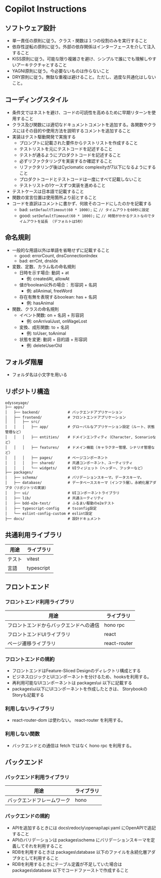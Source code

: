 # Copilot Instructions
## ソフトウェア設計

- 単一責任の原則に従う。クラス・関数は１つの役割のみを実行すること
- 依存性逆転の原則に従う。外部の依存関係はインターフェースを介して注入すること
- KISS原則に従う。可能な限り複雑さを避け、シンプルで誰にでも理解しやすいアーキテクチャとすること
- YAGNI原則に従う。今必要ないものは作らないこと
- DRY原則に従う。無駄な重複は避けること。ただし、過度な共通化はしないこと。


## コーディングスタイル
- 条件文ではネストを避け、コードの可読性を高めるために早期リターンを使用すること
- クラス及び関数には適切なドキュメントコメントを追加する。各関数やクラスにはその目的や使用方法を説明するコメントを追加すること
- 実装はテスト駆動開発で実施する
  - プロンプトに記載された要件からテストリストを作成すること
  - テストリストを元にテストコードを記述すること
  - テストが通るようにプロダクトコードを記述すること
  - 必ずリファクタリングを実装するか確認すること
  - リファクタリング後はCyclomatic complexityが7以下になるようにすること
  - プロダクトコードとテストコードは一度にすべて記載しないこと
  - テストリストの1ケースずつ実装を進めること
- テストケースは日本語で記載すること
- 関数の宣言位置は使用箇所より前とすること
- コードを直訳はコメントに書かず、何故そのコードにしたのかを記載する
    - bad: `setDefaultTimeout(60 * 1000);` に `// タイムアウトを60秒に設定`
    - good: `setDefaultTimeout(60 * 1000);` に `// 時間がかかるテストなのでタイムアウトを延長 （デフォルトは5秒）`
## 命名規則
- 一般的な用語以外は単語を省略せずに記載すること
  - good: errorCount, dnsConnectionIndex
  - bad: errCnt, dnsIdx
- 変数、定数、カラム名の命名規則
  - 日時を示す場合: 動詞 + at
    - 例: createdAt, allowAt
  - 値がboolean以外の場合： 形容詞 + 名詞
    - 例: allAnimal, freeWord
  - 存在有無を表現するboolean: has + 名詞
    - 例: hasAnimal
- 関数、クラスの命名規則
  - イベント関数: on + 名詞 + 形容詞
    - 例: onArrivalJust, onWageLost
  - 変換、成形関数: to + 名詞
    - 例: toUser, toAnimal
  - 状態を変更: 動詞 + 目的語 + 形容詞
    - 例: deleteUserOld

## フォルダ階層
- フォルダ名は小文字を用いる

## リポジトリ構造

```
odysseyage/
├── apps/
│   ├── backend/             # バックエンドアプリケーション
│   ├── frontend/            # フロントエンドアプリケーション
│   │   ├── src/
│   │   │   ├── app/         # グローバルなアプリケーション設定（ルート、状態管理など）
│   │   │   ├── entities/    # ドメインエンティティ（Character, Scenarioなど）
│   │   │   ├── features/    # ドメイン機能（キャラクター管理、シナリオ管理など）
│   │   │   ├── pages/       # ページコンポーネント
│   │   │   ├── shared/      # 共通コンポーネント、ユーティリティ
│   │   │   └── widgets/     # UIウィジェット（ヘッダー、フッターなど）
├── packages/
│   ├── schema/              # バリデーションスキーマ。データスキーマ。
│   ├── database/            # データベーススキーマ（インフラ層）。永続化層アダプタ（リポジトリの実装）
│   ├── ui/                  # UIコンポーネントライブラリ
│   ├── lib/                 # 共通ユーティリティ
│   ├── bdd-e2e-test/        # ふるまい駆動のe2eテスト
│   ├── typescript-config    # tsconfig設定
│   └── eslint-config-custom # eslint設定
├── docs/                    # 設計ドキュメント
```

## 共通利用ライブラリ
用途|ライブラリ
--|--
テスト|vitest
言語|typescript

## フロントエンド
### フロントエンド利用ライブラリ

用途|ライブラリ
--|--
フロントエンドからバックエンドへの通信|hono rpc
フロントエンドUIライブラリ|react
ページ遷移ライブラリ|react-router

### フロントエンドの規約
- フロントエンドはFeature-Sliced Designのディレクトリ構成とする
- ビジネスロジックとUIコンポーネントを分けるため、hooksを利用する。
- 再利用可能なUIコンポーネントは packages\ui 以下に記載する
- packages\ui以下にUIコンポーネントを作成したときは、 StorybookのStoryも記載する

### 利用しないライブラリ
- react-router-dom は使わない。 react-router を利用する。

### 利用しない関数
- バックエンドとの通信は fetch ではなく hono rpc を利用する。

## バックエンド
### バックエンド利用ライブラリ

用途|ライブラリ
--|--
バックエンドフレームワーク|hono

### バックエンドの規約
- APIを追加するときには docs\redocly\openapi\api.yaml にOpenAPIで追記すること
- APIのバリデーションは packages\schema にバリデーションスキーマを定義してそれを利用すること
- RDBを利用するときは packages\database 以下のファイルを永続化層アダプタとして利用すること
- RDBを利用するときにテーブル定義が不足していた場合は packages\database 以下でコードファーストで作成すること


